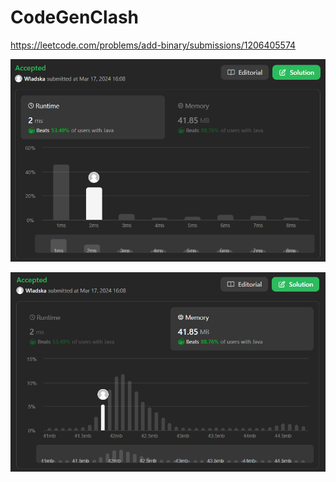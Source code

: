 # CodeGenClash

https://leetcode.com/problems/add-binary/submissions/1206405574

![runtime](./images/leetcodesummary/runtime.png)

![memory](./images/leetcodesummary/memory.png)